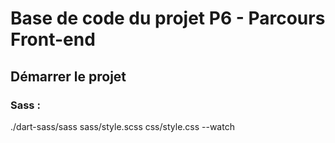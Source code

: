 # Base de code du projet P6 - Parcours Front-end

## Démarrer le projet

### Sass :
./dart-sass/sass sass/style.scss css/style.css --watch
